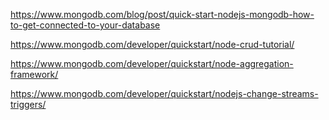 https://www.mongodb.com/blog/post/quick-start-nodejs-mongodb-how-to-get-connected-to-your-database

https://www.mongodb.com/developer/quickstart/node-crud-tutorial/



https://www.mongodb.com/developer/quickstart/node-aggregation-framework/



https://www.mongodb.com/developer/quickstart/nodejs-change-streams-triggers/